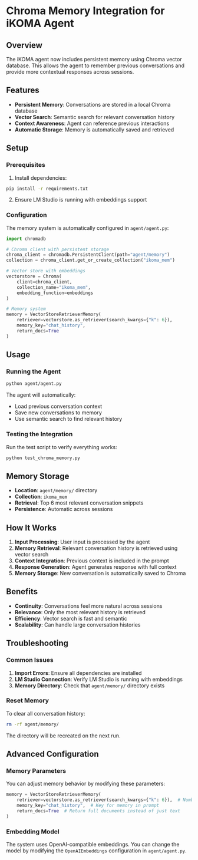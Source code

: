 # Chroma Memory Integration for iKOMA Agent

## Overview

The iKOMA agent now includes persistent memory using Chroma vector database. This allows the agent to remember previous conversations and provide more contextual responses across sessions.

## Features

- **Persistent Memory**: Conversations are stored in a local Chroma database
- **Vector Search**: Semantic search for relevant conversation history
- **Context Awareness**: Agent can reference previous interactions
- **Automatic Storage**: Memory is automatically saved and retrieved

## Setup

### Prerequisites

1. Install dependencies:
```bash
pip install -r requirements.txt
```

2. Ensure LM Studio is running with embeddings support

### Configuration

The memory system is automatically configured in `agent/agent.py`:

```python
import chromadb

# Chroma client with persistent storage
chroma_client = chromadb.PersistentClient(path="agent/memory")
collection = chroma_client.get_or_create_collection("ikoma_mem")

# Vector store with embeddings
vectorstore = Chroma(
    client=chroma_client,
    collection_name="ikoma_mem",
    embedding_function=embeddings
)

# Memory system
memory = VectorStoreRetrieverMemory(
    retriever=vectorstore.as_retriever(search_kwargs={"k": 6}),
    memory_key="chat_history",
    return_docs=True
)
```

## Usage

### Running the Agent

```bash
python agent/agent.py
```

The agent will automatically:
- Load previous conversation context
- Save new conversations to memory
- Use semantic search to find relevant history

### Testing the Integration

Run the test script to verify everything works:

```bash
python test_chroma_memory.py
```

## Memory Storage

- **Location**: `agent/memory/` directory
- **Collection**: `ikoma_mem`
- **Retrieval**: Top 6 most relevant conversation snippets
- **Persistence**: Automatic across sessions

## How It Works

1. **Input Processing**: User input is processed by the agent
2. **Memory Retrieval**: Relevant conversation history is retrieved using vector search
3. **Context Integration**: Previous context is included in the prompt
4. **Response Generation**: Agent generates response with full context
5. **Memory Storage**: New conversation is automatically saved to Chroma

## Benefits

- **Continuity**: Conversations feel more natural across sessions
- **Relevance**: Only the most relevant history is retrieved
- **Efficiency**: Vector search is fast and semantic
- **Scalability**: Can handle large conversation histories

## Troubleshooting

### Common Issues

1. **Import Errors**: Ensure all dependencies are installed
2. **LM Studio Connection**: Verify LM Studio is running with embeddings
3. **Memory Directory**: Check that `agent/memory/` directory exists

### Reset Memory

To clear all conversation history:

```bash
rm -rf agent/memory/
```

The directory will be recreated on the next run.

## Advanced Configuration

### Memory Parameters

You can adjust memory behavior by modifying these parameters:

```python
memory = VectorStoreRetrieverMemory(
    retriever=vectorstore.as_retriever(search_kwargs={"k": 6}),  # Number of relevant snippets
    memory_key="chat_history",  # Key for memory in prompt
    return_docs=True  # Return full documents instead of just text
)
```

### Embedding Model

The system uses OpenAI-compatible embeddings. You can change the model by modifying the `OpenAIEmbeddings` configuration in `agent/agent.py`. 